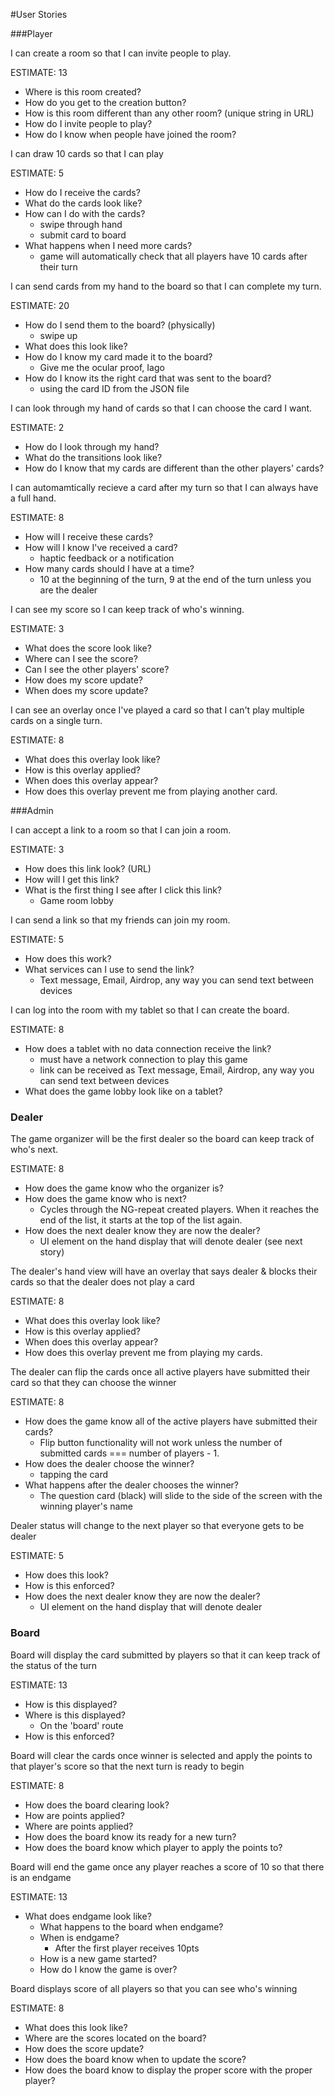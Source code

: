 #User Stories

###Player


I can create a room so that I can invite people to play. 

ESTIMATE: 13

* Where is this room created?
* How do you get to the creation button?
* How is this room different than any other room? (unique string in URL)
* How do I invite people to play?
* How do I know when people have joined the room?


I can draw 10 cards so that I can play

ESTIMATE: 5

* How do I receive the cards?
* What do the cards look like?
* How can I do with the cards?
	* swipe through hand
	* submit card to board
* What happens when I need more cards?
	* game will automatically check that all players have 10 cards after their turn


I can send cards from my hand to the board so that I can complete my turn.

ESTIMATE: 20

* How do I send them to the board? (physically)
	* swipe up
* What does this look like?
* How do I know my card made it to the board?
	* Give me the ocular proof, Iago
* How do I know its the right card that was sent to the board?
	* using the card ID from the JSON file


I can look through my hand of cards so that I can choose the card I want.

ESTIMATE: 2

* How do I look through my hand?
* What do the transitions look like?
* How do I know that my cards are different than the other players' cards?


I can automamtically recieve a card after my turn so that I can always have a full hand.

ESTIMATE: 8

* How will I receive these cards?
* How will I know I've received a card?
	* haptic feedback or a notification
* How many cards should I have at a time?
	* 10 at the beginning of the turn, 9 at the end of the turn unless you are the dealer


I can see my score so I can keep track of who's winning.

ESTIMATE: 3
	
* What does the score look like?
* Where can I see the score?
* Can I see the other players' score?
* How does my score update?
* When does my score update?


I can see an overlay once I've played a card so that I can't play multiple cards on a single turn.

ESTIMATE: 8
	
* What does this overlay look like?
* How is this overlay applied?
* When does this overlay appear?
* How does this overlay prevent me from playing another card.


###Admin

I can accept a link to a room so that I can join a room.

ESTIMATE: 3
	
* How does this link look? (URL)
* How will I get this link?
* What is the first thing I see after I click this link?
	* Game room lobby

<!-- STRETCH GOAL -->
<!-- I can choose a background so that I can customize my game board. -->

I can send a link so that my friends can join my room.

ESTIMATE: 5	

* How does this work?
* What services can I use to send the link?
	* Text message, Email, Airdrop, any way you can send text between devices	


I can log into the room with my tablet so that I can create the board.

ESTIMATE: 8

* How does a tablet with no data connection receive the link?
	* must have a network connection to play this game
	* link can be received as Text message, Email, Airdrop, any way you can send text between devices
* What does the game lobby look like on a tablet?


### Dealer

The game organizer will be the first dealer so the board can keep track of who's next.

ESTIMATE: 8	

* How does the game know who the organizer is?
* How does the game know who is next?
	* Cycles through the NG-repeat created players. When it reaches the end of the list, it starts at the top of the list again.
* How does the next dealer know they are now the dealer?
	* UI element on the hand display that will denote dealer (see next story)


The dealer's hand view will have an overlay that says dealer & blocks their cards so that the dealer does not play a card

ESTIMATE: 8
	
* What does this overlay look like?
* How is this overlay applied?
* When does this overlay appear?
* How does this overlay prevent me from playing my cards.


The dealer can flip the cards once all active players have submitted their card so that they can choose the winner

ESTIMATE: 8
	
* How does the game know all of the active players have submitted their cards?
	* Flip button functionality will not work unless the number of submitted cards === number of players - 1.
* How does the dealer choose the winner?
	* tapping the card
* What happens after the dealer chooses the winner?
	* The question card (black) will slide to the side of the screen with the winning player's name


Dealer status will change to the next player so that everyone gets to be dealer

ESTIMATE: 5
	
* How does this look?
* How is this enforced?
* How does the next dealer know they are now the dealer?
	* UI element on the hand display that will denote dealer


### Board

Board will display the card submitted by players so that it can keep track of the status of the turn

ESTIMATE: 13	

* How is this displayed?
* Where is this displayed?
	* On the 'board' route
* How is this enforced?


Board will clear the cards once winner is selected and apply the points to that player's score so that the next turn is ready to begin

ESTIMATE: 8
	
* How does the board clearing look?
* How are points applied?
* Where are points applied?
* How does the board know its ready for a new turn?
* How does the board know which player to apply the points to?


Board will end the game once any player reaches a score of 10 so that there is an endgame

ESTIMATE: 13
	
* What does endgame look like?
	* What happens to the board when endgame?
	* When is endgame?
		* After the first player receives 10pts
	* How is a new game started?
	* How do I know the game is over? 


Board displays score of all players so that you can see who's winning

ESTIMATE: 8
	
* What does this look like?
* Where are the scores located on the board?
* How does the score update?
* How does the board know when to update the score?
* How does the board know to display the proper score with the proper player?

